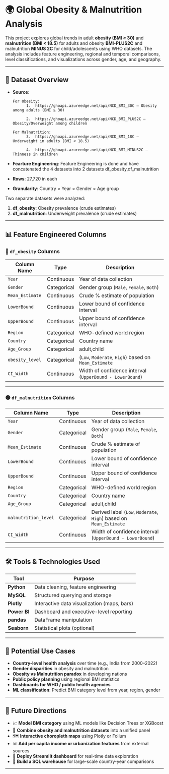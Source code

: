 # 🌍 Global Obesity & Malnutrition Analysis

This project explores global trends in adult **obesity (BMI ≥ 30)** and **malnutrition (BMI < 18.5)** for adults and obesity **BMI-PLUS2C** and malnutrition **MINUS 2C** for child/adolescents using WHO datasets. The analysis includes feature engineering, regional and temporal comparisons, level classifications, and visualizations across gender, age, and geography.

---

## 📂 Dataset Overview

- **Source**:
  
      For Obesity:
            1.	https://ghoapi.azureedge.net/api/NCD_BMI_30C – Obesity among adults (BMI ≥ 30)
  
            2.	https://ghoapi.azureedge.net/api/NCD_BMI_PLUS2C – Obesity/Overweight among children 

      For Malnutrition:
            3.	https://ghoapi.azureedge.net/api/NCD_BMI_18C – Underweight in adults (BMI < 18.5)
  
            4.	https://ghoapi.azureedge.net/api/NCD_BMI_MINUS2C – Thinness in children
  
- **Fearture Engineering**: Feature Engineering is done and have concatenated the 4 datasets into 2 datasets df_obesity,df_malnutrition
- **Rows**: 27,720 in each
- **Granularity**: Country × Year × Gender × Age group

Two separate datasets were analyzed:
1. **df_obesity**: Obesity prevalence (crude estimates)
2. **df_malnutrition**: Underweight prevalence (crude estimates)


---

## 📊 Feature Engineered Columns

### 🔵 `df_obesity` Columns

| Column Name     | Type       | Description                                                                 |
|-----------------|------------|-----------------------------------------------------------------------------|
| `Year`          | Continuous | Year of data collection                                                     |
| `Gender`        | Categorical| Gender group (`Male`, `Female`, `Both`)                                     |
| `Mean_Estimate` | Continuous | Crude % estimate of population                                              |
| `LowerBound`    | Continuous | Lower bound of confidence interval                                          |
| `UpperBound`    | Continuous | Upper bound of confidence interval                                          |
| `Region`        | Categorical| WHO-defined world region                                                    |
| `Country`       | Categorical| Country name                                                                |
| `Age_Group`     | Categorical| adult,child                                                                 |
| `obesity_level` | Categorical| (`Low`, `Moderate`, `High`) based on `Mean_Estimate`                        |
| `CI_Width`      | Continuous | Width of confidence interval (`UpperBound - LowerBound`)                    |

---

### 🟢 `df_malnutrition` Columns

| Column Name         | Type       | Description                                                                 |
|---------------------|------------|-----------------------------------------------------------------------------|
| `Year`              | Continuous | Year of data collection                                                     |
| `Gender`            | Categorical| Gender group (`Male`, `Female`, `Both`)                                     |
| `Mean_Estimate`     | Continuous | Crude % estimate of population                                              |
| `LowerBound`        | Continuous | Lower bound of confidence interval                                          |
| `UpperBound`        | Continuous | Upper bound of confidence interval                                          |
| `Region`            | Categorical| WHO-defined world region                                                    |
| `Country`           | Categorical| Country name                                                                |
| `Age_Group`         | Categorical| adult,child                                                                 |
| `malnutrition_level`| Categorical| Derived label (`Low`, `Moderate`, `High`) based on `Mean_Estimate`          |
| `CI_Width`          | Continuous | Width of confidence interval (`UpperBound - LowerBound`)                    |

---

## 🛠️ Tools & Technologies Used

| Tool         | Purpose                                    |
|--------------|--------------------------------------------|
| **Python**   | Data cleaning, feature engineering         |
| **MySQL**    | Structured querying and storage            |
| **Plotly**   | Interactive data visualization (maps, bars)|
| **Power BI** | Dashboard and executive-level reporting    |
| **pandas**   | DataFrame manipulation                     |
| **Seaborn**  | Statistical plots (optional)               |

---

## 🚀 Potential Use Cases

- **Country-level health analysis** over time (e.g., India from 2000–2022)
- **Gender disparities** in obesity and malnutrition
- **Obesity vs Malnutrition paradox** in developing nations
- **Public policy planning** using regional BMI statistics
- **Dashboards for WHO / public health agencies**
- **ML classification**: Predict BMI category level from year, region, gender

---

## 🔮 Future Directions

- 📈 **Model BMI category** using ML models like Decision Trees or XGBoost  
- 🧩 **Combine obesity and malnutrition datasets** into a unified panel  
- 🗺️ **Interactive choropleth maps** using Plotly or Folium  
- 📊 **Add per capita income or urbanization features** from external sources  
- 🤖 **Deploy Streamlit dashboard** for real-time data exploration  
- 📝 **Build a SQL warehouse** for large-scale country-year comparisons  

---



